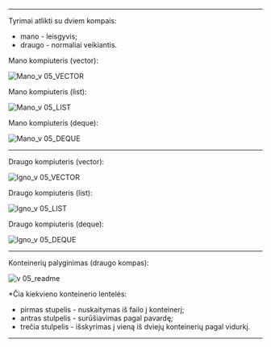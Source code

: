 -----------------------------------------------------------------------------------------------------------------------------------------------------------------------

Tyrimai atlikti su dviem kompais:
- mano - leisgyvis;
- draugo - normaliai veikiantis.

Mano kompiuteris (vector):

![Mano_v 05_VECTOR](https://user-images.githubusercontent.com/100161683/167317479-59c7af46-59b1-4dc5-917f-6293e5ce4754.png)

Mano kompiuteris (list):

![Mano_v 05_LIST](https://user-images.githubusercontent.com/100161683/167317484-46170ea4-765e-4d83-aa2e-8cdafbe733d6.png)

Mano kompiuteris (deque):

![Mano_v 05_DEQUE](https://user-images.githubusercontent.com/100161683/167317504-6d7efc11-7984-4d6c-ba0e-c40fc5f8b09f.png)

-----------------------------------------------------------------------------------------------------------------------------------------------------------------------

Draugo kompiuteris (vector):

![Igno_v 05_VECTOR](https://user-images.githubusercontent.com/100161683/167317520-f2470686-c24f-45f4-8fc1-2375ad268f98.png)

Draugo kompiuteris (list):

![Igno_v 05_LIST](https://user-images.githubusercontent.com/100161683/167317528-e6ad4544-924b-4594-b8b3-4ec2a1fc99e1.png)

Draugo kompiuteris (deque):

![Igno_v 05_DEQUE](https://user-images.githubusercontent.com/100161683/167317531-af9a54d9-e492-43cc-93e9-9e7ef1f9009c.png)

-----------------------------------------------------------------------------------------------------------------------------------------------------------------------

Konteinerių palyginimas (draugo kompas):

![v 05_readme](https://user-images.githubusercontent.com/100161683/167318444-d6c205ff-fb11-4eaf-9c7d-2b3c56cd073a.png)

*Čia kiekvieno konteinerio lentelės:
- pirmas stupelis - nuskaitymas iš failo į konteinerį;
- antras stulpelis - surūšiavimas pagal pavardę;
- trečia stulpelis - išskyrimas į vieną iš dviejų konteinerių pagal vidurkį.

-----------------------------------------------------------------------------------------------------------------------------------------------------------------------
